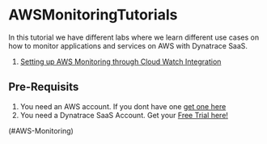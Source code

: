 # AWSMonitoringTutorials

In this tutorial we have different labs where we learn different use cases on how to monitor applications and services on AWS with Dynatrace SaaS. 

1. [Setting up AWS Monitoring through Cloud Watch Integration](#AWS-Monitoring)

## Pre-Requisits
1. You need an AWS account. If you dont have one [get one here](https://aws.amazon.com/)
2. You need a Dynatrace SaaS Account. Get your [Free Trial here!](http://bit.ly/dtsaastrial)

(#AWS-Monitoring)